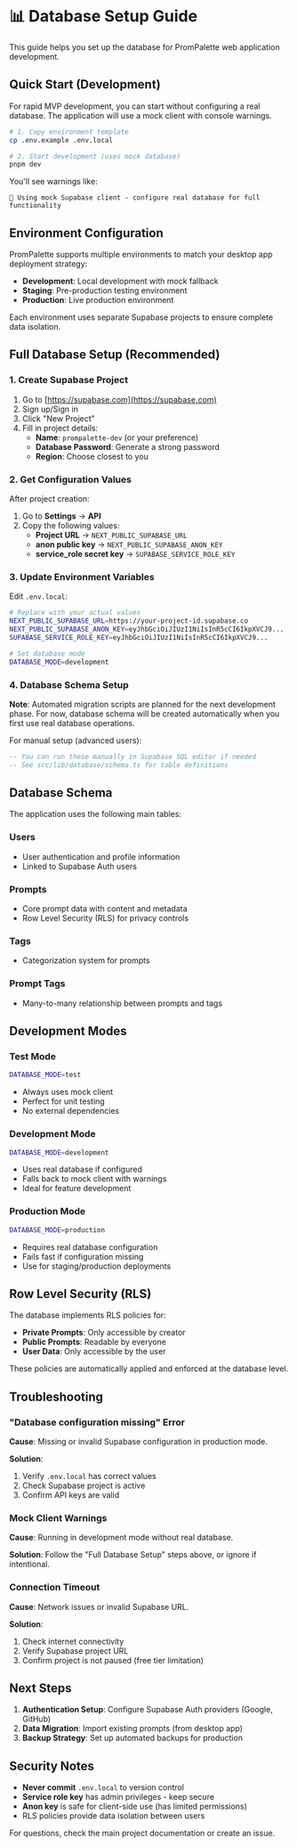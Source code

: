 # 📊 Database Setup Guide

This guide helps you set up the database for PromPalette web application development.

## Quick Start (Development)

For rapid MVP development, you can start without configuring a real database. The application will use a mock client with console warnings.

```bash
# 1. Copy environment template
cp .env.example .env.local

# 2. Start development (uses mock database)
pnpm dev
```

You'll see warnings like:
```
🔶 Using mock Supabase client - configure real database for full functionality
```

## Environment Configuration

PromPalette supports multiple environments to match your desktop app deployment strategy:

- **Development**: Local development with mock fallback
- **Staging**: Pre-production testing environment
- **Production**: Live production environment

Each environment uses separate Supabase projects to ensure complete data isolation.

## Full Database Setup (Recommended)

### 1. Create Supabase Project

1. Go to [https://supabase.com](https://supabase.com)
2. Sign up/Sign in
3. Click "New Project"
4. Fill in project details:
   - **Name**: `prompalette-dev` (or your preference)
   - **Database Password**: Generate a strong password
   - **Region**: Choose closest to you

### 2. Get Configuration Values

After project creation:

1. Go to **Settings** → **API**
2. Copy the following values:
   - **Project URL** → `NEXT_PUBLIC_SUPABASE_URL`
   - **anon public key** → `NEXT_PUBLIC_SUPABASE_ANON_KEY`
   - **service_role secret key** → `SUPABASE_SERVICE_ROLE_KEY`

### 3. Update Environment Variables

Edit `.env.local`:

```bash
# Replace with your actual values
NEXT_PUBLIC_SUPABASE_URL=https://your-project-id.supabase.co
NEXT_PUBLIC_SUPABASE_ANON_KEY=eyJhbGciOiJIUzI1NiIsInR5cCI6IkpXVCJ9...
SUPABASE_SERVICE_ROLE_KEY=eyJhbGciOiJIUzI1NiIsInR5cCI6IkpXVCJ9...

# Set database mode
DATABASE_MODE=development
```

### 4. Database Schema Setup

**Note**: Automated migration scripts are planned for the next development phase. For now, database schema will be created automatically when you first use real database operations.

For manual setup (advanced users):
```sql
-- You can run these manually in Supabase SQL editor if needed
-- See src/lib/database/schema.ts for table definitions
```

## Database Schema

The application uses the following main tables:

### Users
- User authentication and profile information
- Linked to Supabase Auth users

### Prompts  
- Core prompt data with content and metadata
- Row Level Security (RLS) for privacy controls

### Tags
- Categorization system for prompts

### Prompt Tags
- Many-to-many relationship between prompts and tags

## Development Modes

### Test Mode
```bash
DATABASE_MODE=test
```
- Always uses mock client
- Perfect for unit testing
- No external dependencies

### Development Mode  
```bash
DATABASE_MODE=development
```
- Uses real database if configured
- Falls back to mock client with warnings
- Ideal for feature development

### Production Mode
```bash
DATABASE_MODE=production
```
- Requires real database configuration
- Fails fast if configuration missing
- Use for staging/production deployments

## Row Level Security (RLS)

The database implements RLS policies for:

- **Private Prompts**: Only accessible by creator
- **Public Prompts**: Readable by everyone
- **User Data**: Only accessible by the user

These policies are automatically applied and enforced at the database level.

## Troubleshooting

### "Database configuration missing" Error

**Cause**: Missing or invalid Supabase configuration in production mode.

**Solution**:
1. Verify `.env.local` has correct values
2. Check Supabase project is active
3. Confirm API keys are valid

### Mock Client Warnings

**Cause**: Running in development mode without real database.

**Solution**: Follow the "Full Database Setup" steps above, or ignore if intentional.

### Connection Timeout

**Cause**: Network issues or invalid Supabase URL.

**Solution**:
1. Check internet connectivity
2. Verify Supabase project URL
3. Confirm project is not paused (free tier limitation)

## Next Steps

1. **Authentication Setup**: Configure Supabase Auth providers (Google, GitHub)
2. **Data Migration**: Import existing prompts (from desktop app)
3. **Backup Strategy**: Set up automated backups for production

## Security Notes

- **Never commit** `.env.local` to version control
- **Service role key** has admin privileges - keep secure
- **Anon key** is safe for client-side use (has limited permissions)
- RLS policies provide data isolation between users

For questions, check the main project documentation or create an issue.